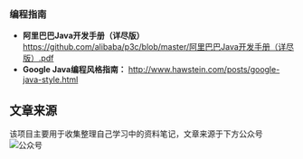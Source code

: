 
### 编程指南

- **阿里巴巴Java开发手册（详尽版）** <https://github.com/alibaba/p3c/blob/master/阿里巴巴Java开发手册（详尽版）.pdf>
- **Google Java编程风格指南：** <http://www.hawstein.com/posts/google-java-style.html>

## 文章来源

该项目主要用于收集整理自己学习中的资料笔记，文章来源于下方公众号<br>
![公众号](https://my-blog-to-use.oss-cn-beijing.aliyuncs.com/2019-6/167598cd2e17b8ec.png)